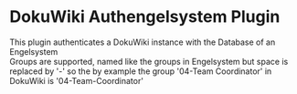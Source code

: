 # DokuWiki Authengelsystem Plugin

This plugin authenticates a DokuWiki instance with the Database of an Engelsystem  
Groups are supported, named like the groups in Engelsystem but space is replaced by '-' so the by example the group '04-Team Coordinator' in DokuWiki is '04-Team-Coordinator'